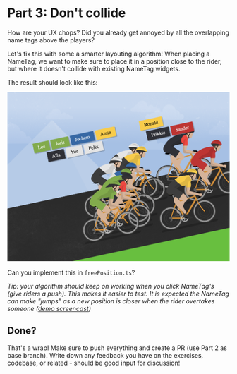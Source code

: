 # Part 3: Don't collide

How are your UX chops? Did you already get annoyed by all the overlapping name tags above the players?

Let's fix this with some a smarter layouting algorithm! When placing a NameTag, we want to make sure to place it in a position close to the rider, but where it doesn't collide with existing NameTag widgets.

The result should look like this:

![screenshot](mountain.png)

Can you implement this in `freePosition.ts`?

_Tip: your algorithm should keep on working when you click NameTag's (give riders a push). This makes it easier to test. It is expected the NameTag can make "jumps" as a new position is closer when the rider overtakes someone ([demo screencast](demo.mov))_

## Done?

That's a wrap! Make sure to push everything and create a PR (use Part 2 as base branch). Write down any feedback you have on the exercises, codebase, or related - should be good input for discussion!
